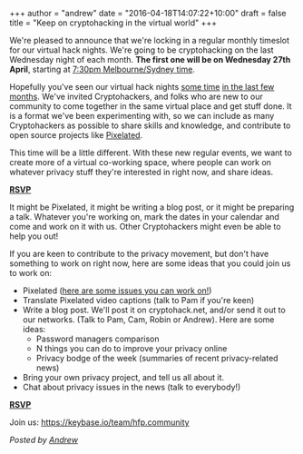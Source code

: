 +++
author = "andrew"
date = "2016-04-18T14:07:22+10:00"
draft = false
title = "Keep on cryptohacking in the virtual world"
+++

We're pleased to announce that we're locking in a regular monthly timeslot for our virtual hack nights. We're going to be cryptohacking on the last Wednesday night of each month. __The first one will be on Wednesday 27th April__, starting at [7:30pm Melbourne/Sydney time](https://www.timeanddate.com/worldclock/fixedtime.html?msg=Cryptohack+Virtual+Hack+Night&iso=20160427T1930&p1=152).

Hopefully you've seen our virtual hack nights [some time](announcing-10th-feb-virtual-hack-night.html) [in the last few months](announcing-2nd-march-virtual-hack-night.html). We've invited Cryptohackers, and folks who are new to our community to come together in the same virtual place and get stuff done. It is a format we've been experimenting with, so we can include as many Cryptohackers as possible to share skills and knowledge, and contribute to open source projects like [Pixelated](https://pixelated-project.org).

This time will be a little different. With these new regular events, we want to create more of a virtual co-working space, where people can work on whatever privacy stuff they're interested in right now, and share ideas.

<p class="center">
<a class="button" href="http://www.meetup.com/cryptohack-melbourne/events/230455569/"><strong>RSVP</strong></a>
</p>

It might be Pixelated, it might be writing a blog post, or it might be preparing a talk. Whatever you're working on, mark the dates in your calendar and come and work on it with us. Other Cryptohackers might even be able to help you out!

If you are keen to contribute to the privacy movement, but don't have something to work on right now, here are some ideas that you could join us to work on:

* Pixelated ([here are some issues you can work on!](https://github.com/pixelated/pixelated-user-agent/labels/Volunteer%20task))
* Translate Pixelated video captions (talk to Pam if you're keen)
* Write a blog post. We'll post it on cryptohack.net, and/or send it out to our networks. (Talk to Pam, Cam, Robin or Andrew). Here are some ideas:
    * Password managers comparison
    * N things you can do to improve your privacy online
    * Privacy bodge of the week (summaries of recent privacy-related news)
* Bring your own privacy project, and tell us all about it.
* Chat about privacy issues in the news (talk to everybody!)

<p class="center">
<a class="button" href="http://www.meetup.com/cryptohack-melbourne/events/230455569/"><strong>RSVP</strong></a>
</p>

Join us: https://keybase.io/team/hfp.community


*Posted by [Andrew](https://twitter.com/whereismytaco)*
